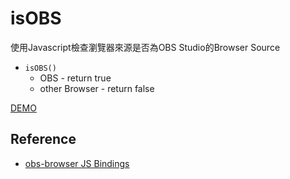 # isOBS

使用Javascript檢查瀏覽器來源是否為OBS Studio的Browser Source

* `isOBS()`
    * OBS - return true
    * other Browser - return false

[DEMO](https://eotones.github.io/isOBS/)

## Reference
* [obs-browser JS Bindings](https://github.com/obsproject/obs-browser/blob/master/README.md)